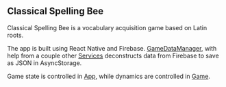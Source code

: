 ## Classical Spelling Bee

Classical Spelling Bee is a vocabulary acquisition game based on Latin roots.

The app is built using React Native and Firebase. [GameDataManager](https://github.com/Classical-SB/classical-spelling-bee/blob/master/Services/GameDataManager.js), with help from a couple other [Services](https://github.com/Classical-SB/classical-spelling-bee/tree/master/Services) deconstructs data from Firebase to save as JSON in AsyncStorage.

Game state is controlled in [App](https://github.com/Classical-SB/classical-spelling-bee/blob/master/App.js), while dynamics are controlled in [Game](https://github.com/Classical-SB/classical-spelling-bee/blob/master/Components/Game.js).
